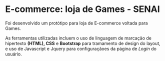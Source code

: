 # E-commerce: loja de Games - SENAI 

 Foi desenvolvido um protótipo para loja de E-commerce voltada para Games.
 
 As ferramentas utilizadas incluem o uso de linguagem de marcação de hipertexto __(HTML),  CSS__ e __Bootstrap__ para tramamento de design do layout, e uso de Javascript e Jquery para configuraçãoes da página de _Login_ do usuário.
